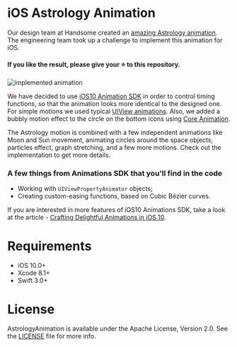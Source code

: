 # iOS Astrology Animation

Our design team at Handsome created an [amazing Astrology animation](https://dribbble.com/shots/2299696-Astrology-Mobile-App-Animation). 
The engineering team took up a challenge to implement this animation for iOS.

#### If you like the result, please give your :star: to this repository.

![implemented animation](https://user-images.githubusercontent.com/2081318/29279886-190b0f9a-813b-11e7-8c42-5e856c384eec.gif)

We have decided to use [iOS10 Animation SDK](https://developer.apple.com/reference/uikit/uiviewanimating) in order to control timing functions, so that the animation looks more identical to the designed one. For simple motions we used typical [UIView animations](https://developer.apple.com/documentation/uikit/uiview/1622515-animatewithduration). Also, we added a bubbly motion effect to the circle on the bottom icons using [Core Animation](https://developer.apple.com/documentation/quartzcore/cabasicanimation).

The Astrology motion is combined with a few independent animations like Moon and Sun movement, animating circles around the space objects, particles effect, graph stretching, and a few more motions. Check out the implementation to get more details.

### A few things from Animations SDK that you'll find in the code

- Working with `UIViewPropertyAnimator` objects;
- Creating custom-easing functions, based on Cubic Bézier curves.


If you are interested in more features of iOS10 Animations SDK, take a look at the article - [Crafting Delightful Animations in iOS 10](http://handsome.is/crafting-delightful-animations-in-ios-10/).

# Requirements
- iOS 10.0+
- Xcode 8.1+
- Swift 3.0+

# License
AstrologyAnimation is available under the Apache License, Version 2.0. See the [LICENSE](./LICENSE) file for more info.
